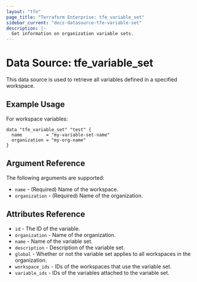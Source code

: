 ```yaml
---
layout: "tfe"
page_title: "Terraform Enterprise: tfe_variable_set"
sidebar_current: "docs-datasource-tfe-variable-set"
description: |-
  Get information on organization variable sets.
---
```


# Data Source: tfe_variable_set

This data source is used to retrieve all variables defined in a specified workspace.

## Example Usage

For workspace variables:

```hcl
data "tfe_variable_set" "test" {
  name         = "my-variable-set-name"
  organization = "my-org-name"
}
```

## Argument Reference

The following arguments are supported:

* `name` - (Required) Name of the workspace.
* `organization` - (Required) Name of the organization.

## Attributes Reference

* `id` - The ID of the variable.
* `organization` - Name of the organization.
* `name` - Name of the variable set.
* `description` - Description of the variable set.
* `global` - Whether or not the variable set applies to all workspaces in the organization.
* `workspace_ids` - IDs of the workspaces that use the variable set.
* `variable_ids` - IDs of the variables attached to the variable set.
